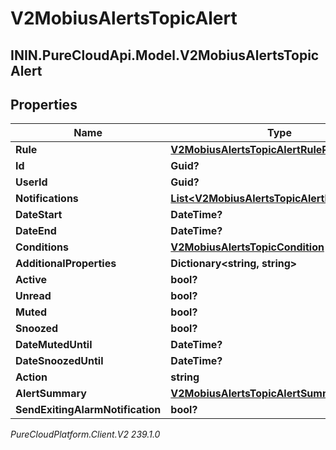 # V2MobiusAlertsTopicAlert

## ININ.PureCloudApi.Model.V2MobiusAlertsTopicAlert

## Properties

|Name | Type | Description | Notes|
|------------ | ------------- | ------------- | -------------|
| **Rule** | [**V2MobiusAlertsTopicAlertRuleProperties**](V2MobiusAlertsTopicAlertRuleProperties) |  | [optional] |
| **Id** | **Guid?** |  | [optional] |
| **UserId** | **Guid?** |  | [optional] |
| **Notifications** | [**List&lt;V2MobiusAlertsTopicAlertNotification&gt;**](V2MobiusAlertsTopicAlertNotification) |  | [optional] |
| **DateStart** | **DateTime?** |  | [optional] |
| **DateEnd** | **DateTime?** |  | [optional] |
| **Conditions** | [**V2MobiusAlertsTopicCondition**](V2MobiusAlertsTopicCondition) |  | [optional] |
| **AdditionalProperties** | **Dictionary&lt;string, string&gt;** |  | [optional] |
| **Active** | **bool?** |  | [optional] |
| **Unread** | **bool?** |  | [optional] |
| **Muted** | **bool?** |  | [optional] |
| **Snoozed** | **bool?** |  | [optional] |
| **DateMutedUntil** | **DateTime?** |  | [optional] |
| **DateSnoozedUntil** | **DateTime?** |  | [optional] |
| **Action** | **string** |  | [optional] |
| **AlertSummary** | [**V2MobiusAlertsTopicAlertSummary**](V2MobiusAlertsTopicAlertSummary) |  | [optional] |
| **SendExitingAlarmNotification** | **bool?** |  | [optional] |



_PureCloudPlatform.Client.V2 239.1.0_
